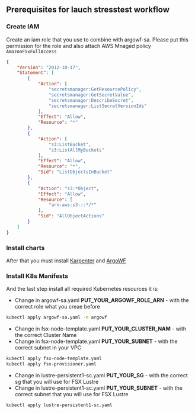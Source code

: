 ## Prerequisites for lauch stresstest workflow
### Сreate IAM
Create an iam role that you use to combine with argowf-sa. Please put this permission for the role and also attach AWS Mnaged policy `AmazonFSxFullAccess`
```json
{
    "Version": "2012-10-17",
    "Statement": [
        {
            "Action": [
                "secretsmanager:GetResourcePolicy",
                "secretsmanager:GetSecretValue",
                "secretsmanager:DescribeSecret",
                "secretsmanager:ListSecretVersionIds"
            ],
            "Effect": "Allow",
            "Resource": "*"
        },
        {
            "Action": [
                "s3:ListBucket",
                "s3:ListAllMyBuckets"
            ],
            "Effect": "Allow",
            "Resource": "*",
            "Sid": "ListObjectsInBucket"
        },
        {
            "Action": "s3:*Object",
            "Effect": "Allow",
            "Resource": [
                "arn:aws:s3:::*/*"
            ],
            "Sid": "AllObjectActions"
        }
    ]
}
```
### Install charts
After that you must install [Karpenter](https://github.com/aws/karpenter/tree/main/charts/karpenter) and [ArgoWF](https://github.com/argoproj/argo-helm/tree/main/charts/argo-workflows)

### Install K8s Manifests

And the last step install all required Kubernetes resources it is:

* Change in argowf-sa.yaml **PUT_YOUR_ARGOWF_ROLE_ARN** - with the correct role what you creae before
```sh
kubectl apply argowf-sa.yaml -n argowf
```
* Change in fsx-node-template.yaml **PUT_YOUR_CLUSTER_NAM** - with the correct Cluster Name
* Change in fsx-node-template.yaml **PUT_YOUR_SUBNET** - with the correct subnet in your VPC
```sh
kubectl apply fsx-node-template.yaml 
kubectl apply fsx-provisioner.yaml
```
* Change in lustre-persistent1-sc.yaml **PUT_YOUR_SG** - with the correct sg that you will use for FSX Lustre
* Change in lustre-persistent1-sc.yaml **PUT_YOUR_SUBNET** - with the correct subnet that you will use for FSX Lustre
```sh
kubectl apply lustre-persistent1-sc.yaml
```

